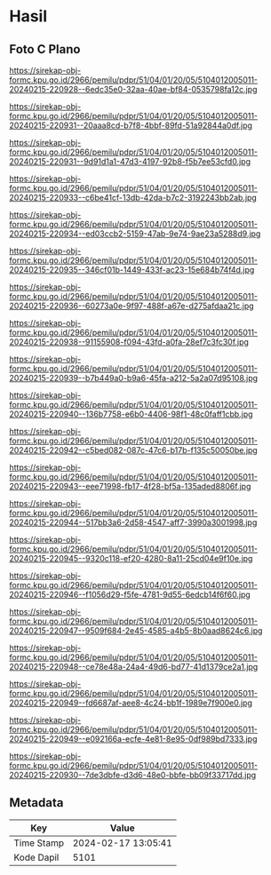 # Hasil

## Foto C Plano

https://sirekap-obj-formc.kpu.go.id/2966/pemilu/pdpr/51/04/01/20/05/5104012005011-20240215-220928--6edc35e0-32aa-40ae-bf84-0535798fa12c.jpg

https://sirekap-obj-formc.kpu.go.id/2966/pemilu/pdpr/51/04/01/20/05/5104012005011-20240215-220931--20aaa8cd-b7f8-4bbf-89fd-51a92844a0df.jpg

https://sirekap-obj-formc.kpu.go.id/2966/pemilu/pdpr/51/04/01/20/05/5104012005011-20240215-220931--9d91d1a1-47d3-4197-92b8-f5b7ee53cfd0.jpg

https://sirekap-obj-formc.kpu.go.id/2966/pemilu/pdpr/51/04/01/20/05/5104012005011-20240215-220933--c6be41cf-13db-42da-b7c2-3192243bb2ab.jpg

https://sirekap-obj-formc.kpu.go.id/2966/pemilu/pdpr/51/04/01/20/05/5104012005011-20240215-220934--ed03ccb2-5159-47ab-9e74-9ae23a5288d9.jpg

https://sirekap-obj-formc.kpu.go.id/2966/pemilu/pdpr/51/04/01/20/05/5104012005011-20240215-220935--346cf01b-1449-433f-ac23-15e684b74f4d.jpg

https://sirekap-obj-formc.kpu.go.id/2966/pemilu/pdpr/51/04/01/20/05/5104012005011-20240215-220936--60273a0e-9f97-488f-a67e-d275afdaa21c.jpg

https://sirekap-obj-formc.kpu.go.id/2966/pemilu/pdpr/51/04/01/20/05/5104012005011-20240215-220938--91155908-f094-43fd-a0fa-28ef7c3fc30f.jpg

https://sirekap-obj-formc.kpu.go.id/2966/pemilu/pdpr/51/04/01/20/05/5104012005011-20240215-220939--b7b449a0-b9a6-45fa-a212-5a2a07d95108.jpg

https://sirekap-obj-formc.kpu.go.id/2966/pemilu/pdpr/51/04/01/20/05/5104012005011-20240215-220940--136b7758-e6b0-4406-98f1-48c0faff1cbb.jpg

https://sirekap-obj-formc.kpu.go.id/2966/pemilu/pdpr/51/04/01/20/05/5104012005011-20240215-220942--c5bed082-087c-47c6-b17b-f135c50050be.jpg

https://sirekap-obj-formc.kpu.go.id/2966/pemilu/pdpr/51/04/01/20/05/5104012005011-20240215-220943--eee71998-fb17-4f28-bf5a-135aded8806f.jpg

https://sirekap-obj-formc.kpu.go.id/2966/pemilu/pdpr/51/04/01/20/05/5104012005011-20240215-220944--517bb3a6-2d58-4547-aff7-3990a3001998.jpg

https://sirekap-obj-formc.kpu.go.id/2966/pemilu/pdpr/51/04/01/20/05/5104012005011-20240215-220945--9320c118-ef20-4280-8a11-25cd04e9f10e.jpg

https://sirekap-obj-formc.kpu.go.id/2966/pemilu/pdpr/51/04/01/20/05/5104012005011-20240215-220946--f1056d29-f5fe-4781-9d55-6edcb14f6f60.jpg

https://sirekap-obj-formc.kpu.go.id/2966/pemilu/pdpr/51/04/01/20/05/5104012005011-20240215-220947--9509f684-2e45-4585-a4b5-8b0aad8624c6.jpg

https://sirekap-obj-formc.kpu.go.id/2966/pemilu/pdpr/51/04/01/20/05/5104012005011-20240215-220948--ce78e48a-24a4-49d6-bd77-41d1379ce2a1.jpg

https://sirekap-obj-formc.kpu.go.id/2966/pemilu/pdpr/51/04/01/20/05/5104012005011-20240215-220949--fd6687af-aee8-4c24-bb1f-1989e7f900e0.jpg

https://sirekap-obj-formc.kpu.go.id/2966/pemilu/pdpr/51/04/01/20/05/5104012005011-20240215-220949--e092166a-ecfe-4e81-8e95-0df989bd7333.jpg

https://sirekap-obj-formc.kpu.go.id/2966/pemilu/pdpr/51/04/01/20/05/5104012005011-20240215-220930--7de3dbfe-d3d6-48e0-bbfe-bb09f33717dd.jpg


## Metadata

| Key        | Value               |
| ---------- | ------------------- |
| Time Stamp | 2024-02-17 13:05:41 |
| Kode Dapil | 5101                |



